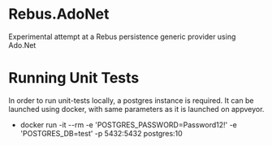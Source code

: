 # Rebus.AdoNet
Experimental attempt at a Rebus persistence generic provider using Ado.Net 

# Running Unit Tests
In order to run unit-tests locally, a postgres instance is required.
It can be launched using docker, with same parameters as it is launched on appveyor.

* docker run -it --rm -e 'POSTGRES_PASSWORD=Password12!' -e 'POSTGRES_DB=test' -p 5432:5432 postgres:10

